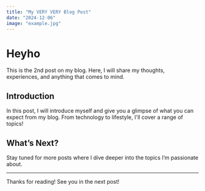 ```yaml
---
title: "My VERY VERY Blog Post"
date: "2024-12-06"
image: "example.jpg"
---
```


# Heyho

This is the 2nd post on my blog. Here, I will share my thoughts, experiences, and anything that comes to mind.

## Introduction

In this post, I will introduce myself and give you a glimpse of what you can expect from my blog. From technology to lifestyle, I'll cover a range of topics!

## What’s Next?

Stay tuned for more posts where I dive deeper into the topics I’m passionate about.

---

Thanks for reading! See you in the next post!
